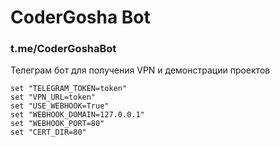 # CoderGosha Bot
### t.me/CoderGoshaBot

Телеграм бот для получения VPN и демонстрации проектов
```
set "TELEGRAM_TOKEN=token"
set "VPN_URL=token"
set "USE_WEBHOOK=True"
set "WEBHOOK_DOMAIN=127.0.0.1"
set "WEBHOOK_PORT=80"
set "CERT_DIR=80"

```

```

